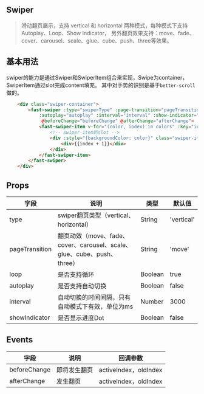 ## Swiper
> 滑动翻页展示，支持 vertical 和 horizontal 两种模式，每种模式下支持Autoplay、Loop、Show Indicator，
另外翻页效果支持：move、fade、cover、carousel、scale、glue、cube、push、three等效果。

## 基本用法

swiper的能力是通过Swiper和SwiperItem组合来实现，Swipe为container，SwiperItem通过slot完成content填充。
其中对手势的识别是基于`better-scroll`做的。

```html
    <div class="swiper-container">
        <fast-swiper :type="swiperType" :page-transition="pageTransition" :loop="loop" 
            :autoplay="autoplay" :interval="interval" :show-indicator="showIndicator"
             @beforeChange="beforeChange" @afterChange="afterChange">
            <fast-swiper-item v-for="(color, index) in colors" :key="index">
                <!-- swiper-item的slot -->
                <div :style="{backgroundColor: color}" class="swiper-item-content">
                    <div>{{index + 1}}</div>
                </div>
            </fast-swiper-item>
        </fast-swiper>
    </div>
```

## Props

| 字段 | 说明 | 类型 | 默认值
|----- | ----- | ----- | ----- 
| type | swiper翻页类型（vertical、horizontal） | String | 'vertical'
| pageTransition | 翻页动效（move、fade、cover、carousel、scale、glue、cube、push、three） | String | 'move'
| loop | 是否支持循环 | Boolean | true
| autoplay | 是否支持自动切换 | Boolean | false
| interval | 自动切换的时间间隔，只有自动模式下有效，单位为ms | Number | 3000
| showIndicator | 是否显示进度Dot | Boolean | false


## Events

| 字段 | 说明 | 回调参数 
|----- | ----- | ----- 
| beforeChange | 即将发生翻页 | activeIndex，oldIndex 
| afterChange | 发生翻页 | activeIndex，oldIndex  
